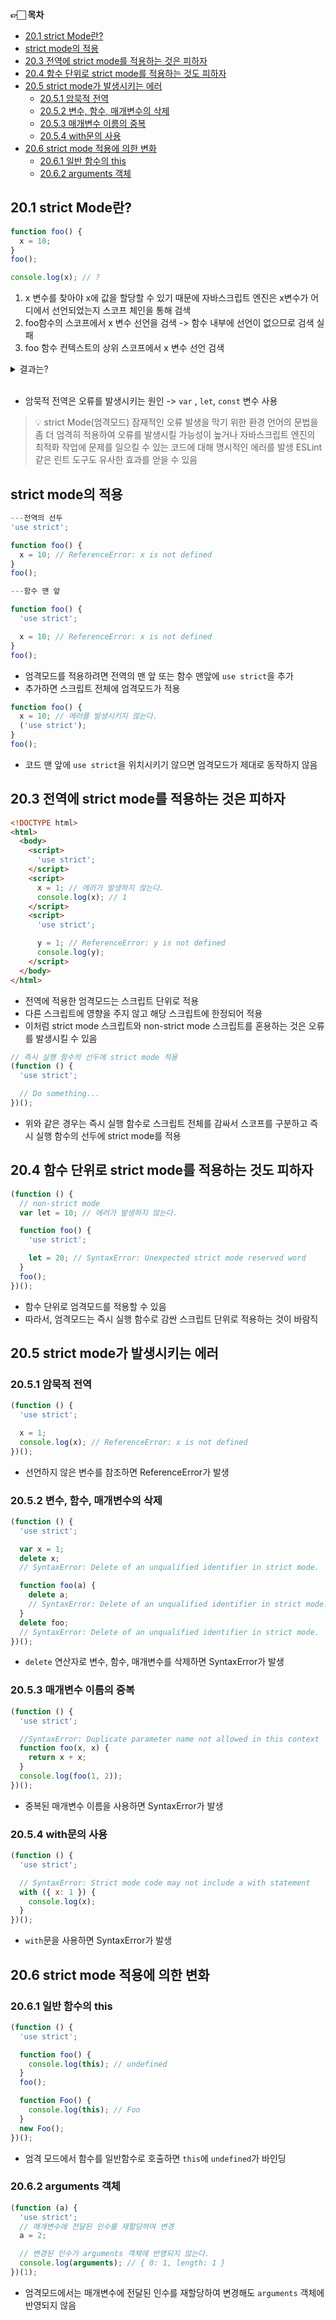 **👉🏻 목차**

- [20.1 strict Mode란?](#201-strict-mode란)
- [strict mode의 적용](#strict-mode의-적용)
- [20.3 전역에 strict mode를 적용하는 것은 피하자](#203-전역에-strict-mode를-적용하는-것은-피하자)
- [20.4 함수 단위로 strict mode를 적용하는 것도 피하자](#204-함수-단위로-strict-mode를-적용하는-것도-피하자)
- [20.5 strict mode가 발생시키는 에러](#205-strict-mode가-발생시키는-에러)
  - [20.5.1 암묵적 전역](#2051-암묵적-전역)
  - [20.5.2 변수, 함수, 매개변수의 삭제](#2052-변수-함수-매개변수의-삭제)
  - [20.5.3 매개변수 이름의 중복](#2053-매개변수-이름의-중복)
  - [20.5.4 with문의 사용](#2054-with문의-사용)
- [20.6 strict mode 적용에 의한 변화](#206-strict-mode-적용에-의한-변화)
  - [20.6.1 일반 함수의 this](#2061-일반-함수의-this)
  - [20.6.2 arguments 객체](#2062-arguments-객체)

## 20.1 strict Mode란?

```javascript
function foo() {
  x = 10;
}
foo();

console.log(x); // ?
```

1. x 변수를 찾아야 x에 값을 할당할 수 있기 때문에 자바스크립트 엔진은 x변수가 어디에서 선언되었는지 스코프 체인을 통해 검색
2. foo함수의 스코프에서 x 변수 선언을 검색
   -> 함수 내부에 선언이 없으므로 검색 실패
3. foo 함수 컨텍스트의 상위 스코프에서 x 변수 선언 검색

<details>
<summary>결과는?</summary>
<div markdown="1">
  암묵적으로 전역 객체에 x 프로퍼티를 동적 생성
  -> <b>암묵적 전역</b>
</div>
</details>  
<br/>

- 암묵적 전역은 오류를 발생시키는 원인
  -> `var` , `let`, `const` 변수 사용

> 💡 strict Mode(엄격모드)
> 잠재적인 오류 발생을 막기 위한 환경
> 언어의 문법을 좀 더 엄격히 적용하여 오류를 발생시킬 가능성이 높거나 자바스크립트 엔진의 최적화 작업에 문제를 일으킬 수 있는 코드에 대해 명시적인 에러를 발생
> ESLint같은 린트 도구도 유사한 효과를 얻을 수 있음

## strict mode의 적용

```javascript
---전역의 선두
'use strict';

function foo() {
  x = 10; // ReferenceError: x is not defined
}
foo();

---함수 맨 앞

function foo() {
  'use strict';

  x = 10; // ReferenceError: x is not defined
}
foo();
```

- 엄격모드를 적용하려면 전역의 맨 앞 또는 함수 맨앞에 `use strict`을 추가
- 추가하면 스크립트 전체에 엄격모드가 적용

```javascript
function foo() {
  x = 10; // 에러를 발생시키지 않는다.
  ('use strict');
}
foo();
```

- 코드 맨 앞에 `use strict`을 위치시키기 않으면 엄격모드가 제대로 동작하지 않음

## 20.3 전역에 strict mode를 적용하는 것은 피하자

```html
<!DOCTYPE html>
<html>
  <body>
    <script>
      'use strict';
    </script>
    <script>
      x = 1; // 에러가 발생하지 않는다.
      console.log(x); // 1
    </script>
    <script>
      'use strict';

      y = 1; // ReferenceError: y is not defined
      console.log(y);
    </script>
  </body>
</html>
```

- 전역에 적용한 엄격모드는 스크립트 단위로 적용
- 다른 스크립트에 영향을 주지 않고 해당 스크립트에 한정되어 적용
- 이처럼 strict mode 스크립트와 non-strict mode 스크립트를 혼용하는 것은 오류를 발생시킬 수 있음

```javascript
// 즉시 실행 함수의 선두에 strict mode 적용
(function () {
  'use strict';

  // Do something...
})();
```

- 위와 같은 경우는 즉시 실행 함수로 스크립트 전체를 감싸서 스코프를 구분하고 즉시 실행 함수의 선두에 strict mode를 적용

## 20.4 함수 단위로 strict mode를 적용하는 것도 피하자

```javascript
(function () {
  // non-strict mode
  var lеt = 10; // 에러가 발생하지 않는다.

  function foo() {
    'use strict';

    let = 20; // SyntaxError: Unexpected strict mode reserved word
  }
  foo();
})();
```

- 함수 단위로 엄격모드를 적용할 수 있음
- 따라서, 엄격모드는 즉시 실행 함수로 감싼 스크립트 단위로 적용하는 것이 바람직

## 20.5 strict mode가 발생시키는 에러

### 20.5.1 암묵적 전역

```javascript
(function () {
  'use strict';

  x = 1;
  console.log(x); // ReferenceError: x is not defined
})();
```

- 선언하지 않은 변수를 참조하면 ReferenceError가 발생

### 20.5.2 변수, 함수, 매개변수의 삭제

```javascript
(function () {
  'use strict';

  var x = 1;
  delete x;
  // SyntaxError: Delete of an unqualified identifier in strict mode.

  function foo(a) {
    delete a;
    // SyntaxError: Delete of an unqualified identifier in strict mode.
  }
  delete foo;
  // SyntaxError: Delete of an unqualified identifier in strict mode.
})();
```

- `delete` 연산자로 변수, 함수, 매개변수를 삭제하면 SyntaxError가 발생

### 20.5.3 매개변수 이름의 중복

```javascript
(function () {
  'use strict';

  //SyntaxError: Duplicate parameter name not allowed in this context
  function foo(x, x) {
    return x + x;
  }
  console.log(foo(1, 2));
})();
```

- 중복된 매개변수 이름을 사용하면 SyntaxError가 발생

### 20.5.4 with문의 사용

```javascript
(function () {
  'use strict';

  // SyntaxError: Strict mode code may not include a with statement
  with ({ x: 1 }) {
    console.log(x);
  }
})();
```

- `with`문을 사용하면 SyntaxError가 발생

## 20.6 strict mode 적용에 의한 변화

### 20.6.1 일반 함수의 this

```javascript
(function () {
  'use strict';

  function foo() {
    console.log(this); // undefined
  }
  foo();

  function Foo() {
    console.log(this); // Foo
  }
  new Foo();
})();
```

- 엄격 모드에서 함수를 일반함수로 호출하면 `this`에 `undefined`가 바인딩

### 20.6.2 arguments 객체

```javascript
(function (a) {
  'use strict';
  // 매개변수에 전달된 인수를 재할당하여 변경
  a = 2;

  // 변경된 인수가 arguments 객체에 반영되지 않는다.
  console.log(arguments); // { 0: 1, length: 1 }
})(1);
```

- 엄격모드에서는 매개변수에 전달된 인수를 재할당하여 변경해도 `arguments` 객체에 반영되지 않음
